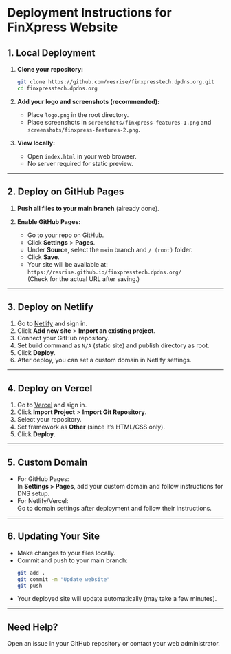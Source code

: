 # Deployment Instructions for FinXpress Website

## 1. Local Deployment

1. **Clone your repository:**
   ```sh
   git clone https://github.com/resrise/finxpresstech.dpdns.org.git
   cd finxpresstech.dpdns.org
   ```

2. **Add your logo and screenshots (recommended):**
   - Place `logo.png` in the root directory.
   - Place screenshots in `screenshots/finxpress-features-1.png` and `screenshots/finxpress-features-2.png`.

3. **View locally:**
   - Open `index.html` in your web browser.
   - No server required for static preview.

---

## 2. Deploy on GitHub Pages

1. **Push all files to your main branch** (already done).

2. **Enable GitHub Pages:**
   - Go to your repo on GitHub.
   - Click **Settings** > **Pages**.
   - Under **Source**, select the `main` branch and `/ (root)` folder.
   - Click **Save**.
   - Your site will be available at:  
     `https://resrise.github.io/finxpresstech.dpdns.org/`  
     (Check for the actual URL after saving.)

---

## 3. Deploy on Netlify

1. Go to [Netlify](https://www.netlify.com/) and sign in.
2. Click **Add new site** > **Import an existing project**.
3. Connect your GitHub repository.
4. Set build command as `N/A` (static site) and publish directory as root.
5. Click **Deploy**.
6. After deploy, you can set a custom domain in Netlify settings.

---

## 4. Deploy on Vercel

1. Go to [Vercel](https://vercel.com/) and sign in.
2. Click **Import Project** > **Import Git Repository**.
3. Select your repository.
4. Set framework as **Other** (since it’s HTML/CSS only).
5. Click **Deploy**.

---

## 5. Custom Domain

- For GitHub Pages:  
  In **Settings > Pages**, add your custom domain and follow instructions for DNS setup.
- For Netlify/Vercel:  
  Go to domain settings after deployment and follow their instructions.

---

## 6. Updating Your Site

- Make changes to your files locally.
- Commit and push to your main branch:
    ```sh
    git add .
    git commit -m "Update website"
    git push
    ```
- Your deployed site will update automatically (may take a few minutes).

---

## Need Help?

Open an issue in your GitHub repository or contact your web administrator.